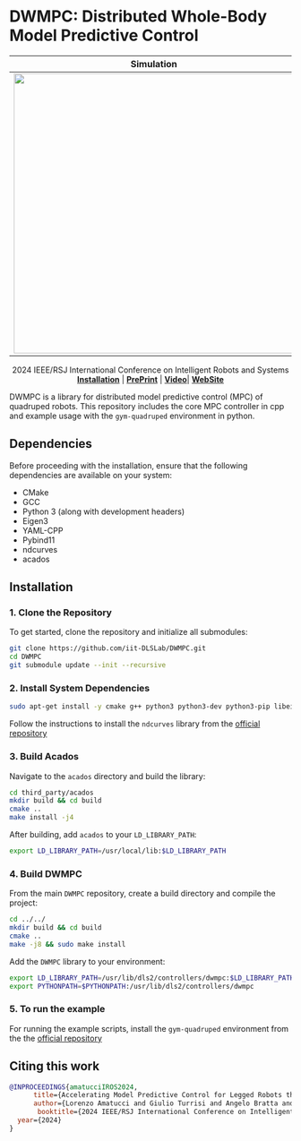 # DWMPC: Distributed Whole-Body Model Predictive Control


| Simulation | Real Robot |
| -------- | ------- |
|  <img src="https://github.com/user-attachments/assets/a56335b6-bb96-4cc3-919e-2314afa77141" width=500>  | <img src="https://github.com/user-attachments/assets/438273d1-2ef8-47f5-89f8-bd6dbaba28c7" width=500> |

<div align="center">
  2024 IEEE/RSJ International Conference on Intelligent Robots and Systems
</div>

<div align="center">
  <a href="#Installation"><b>Installation</b></a> |
  <a href="https://arxiv.org/abs/2403.11742v3"><b>PrePrint</b></a> |
  <a href=https://www.youtube.com/watch?v=Yar4W-Vlh2A><b>Video</b></a>|
  <a href=https://sites.google.com/view/dwmpc/home><b>WebSite</b></a>
  
</div>

DWMPC is a library for distributed model predictive control (MPC) of quadruped robots. This repository includes the core MPC controller in cpp and example usage with the `gym-quadruped` environment in python.


## Dependencies
Before proceeding with the installation, ensure that the following dependencies are available on your system:

- CMake
- GCC
- Python 3 (along with development headers)
- Eigen3
- YAML-CPP
- Pybind11
- ndcurves
- acados

## Installation 

### 1. Clone the Repository
To get started, clone the repository and initialize all submodules:
```bash
git clone https://github.com/iit-DLSLab/DWMPC.git
cd DWMPC
git submodule update --init --recursive
```
### 2. Install System Dependencies
```bash
sudo apt-get install -y cmake g++ python3 python3-dev python3-pip libeigen3-dev libyaml-cpp-dev pybind11-dev
```
Follow the instructions to install the `ndcurves` library from the [official repository](https://github.com/loco-3d/ndcurves)

### 3. Build Acados
Navigate to the `acados` directory and build the library:
```bash
cd third_party/acados
mkdir build && cd build
cmake ..
make install -j4
```
After building, add `acados` to your `LD_LIBRARY_PATH`:
```bash
export LD_LIBRARY_PATH=/usr/local/lib:$LD_LIBRARY_PATH
```
### 4. Build DWMPC
From the main `DWMPC` repository, create a build directory and compile the project:
```bash
cd ../../
mkdir build && cd build
cmake ..
make -j8 && sudo make install
```
Add the `DWMPC` library to your environment:
```bash
export LD_LIBRARY_PATH=/usr/lib/dls2/controllers/dwmpc:$LD_LIBRARY_PATH
export PYTHONPATH=$PYTHONPATH:/usr/lib/dls2/controllers/dwmpc
```
### 5. To run the example
For running the example scripts, install the `gym-quadruped` environment from the the [official repository](https://github.com/iit-DLSLab/gym-quadruped)

## Citing this work

```bibtex
@INPROCEEDINGS{amatucciIROS2024,
      title={Accelerating Model Predictive Control for Legged Robots through Distributed Optimization}, 
      author={Lorenzo Amatucci and Giulio Turrisi and Angelo Bratta and Victor Barasuol and Claudio Semini},
       booktitle={2024 IEEE/RSJ International Conference on Intelligent Robots and Systems (IROS)},
  year={2024}
}
```
